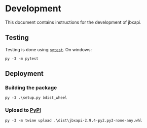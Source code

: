 # Development

This document contains instructions for the development of jbxapi.

## Testing

Testing is done using [`pytest`][pytest]. On windows:

    py -3 -m pytest

## Deployment

### Building the package

    py -3 .\setup.py bdist_wheel

### Upload to [PyPI][pypi]

    py -3 -m twine upload .\dist\jbxapi-2.9.4-py2.py3-none-any.whl


 [pytest]: https://pytest.org
 [pypi]: https://pypi.org
